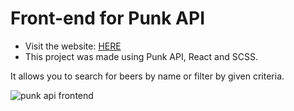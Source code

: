 # Front-end for Punk API
* Visit the website: <A HREF="https://punk-api-tea.herokuapp.com/" target="_blank" > HERE </a>
* This project was made using Punk API, React and SCSS.

It allows you to search for beers by name or filter by given criteria.

<img src="https://raw.githubusercontent.com/tea-milas/punk-API/main/src/assets/punk_api_screenshot.png" alt="punk api frontend" />
